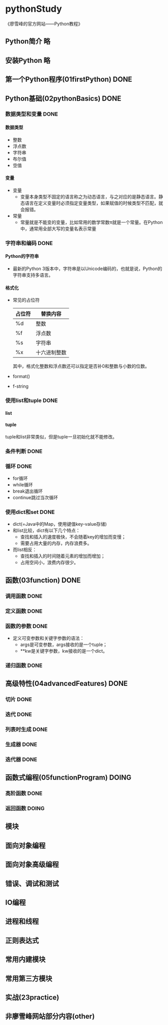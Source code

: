 # pythonStudy
《廖雪峰的官方网站——Python教程》

## Python简介 略

## 安装Python 略

## 第一个Python程序(01firstPython) DONE

## Python基础(02pythonBasics) DONE

### 数据类型和变量 DONE

#### 数据类型
- 整数
- 浮点数
- 字符串
- 布尔值
- 空值

#### 变量
- 变量
    * 变量本身类型不固定的语言称之为动态语言，与之对应的是静态语言。静态语言在定义变量时必须指定变量类型，如果赋值的时候类型不匹配，就会报错。
- 常量
    * 常量就是不能变的变量，比如常用的数学常数π就是一个常量。在Python中，通常用全部大写的变量名表示常量
### 字符串和编码 DONE

#### Python的字符串
- 最新的Python 3版本中，字符串是以Unicode编码的，也就是说，Python的字符串支持多语言。

#### 格式化
- 常见的占位符
    
    |占位符|替换内容|
    |----|----|
    |%d|整数|
    |%f|浮点数|
    |%s|字符串|
    |%x|十六进制整数|
    其中，格式化整数和浮点数还可以指定是否补0和整数与小数的位数。
- format()
- f-string
### 使用list和tuple DONE

#### list 

#### tuple

tuple和list非常类似，但是tuple一旦初始化就不能修改。

### 条件判断 DONE

### 循环 DONE
- for循环
- while循环
- break退出循环
- continue跳过当次循环

### 使用dict和set DONE
- dict(=Java中的Map，使用键值key-value存储)
- 和list比较，dict有以下几个特点：
    * 查找和插入的速度极快，不会随着key的增加而变慢；
    * 需要占用大量的内存，内存浪费多。
- 而list相反：
    * 查找和插入的时间随着元素的增加而增加；
    * 占用空间小，浪费内存很少。
    
## 函数(03function) DONE

### 调用函数 DONE

### 定义函数 DONE

### 函数的参数 DONE
- 定义可变参数和关键字参数的语法：
    * args是可变参数，args接收的是一个tuple；
    * **kw是关键字参数，kw接收的是一个dict。
    
### 递归函数 DONE

## 高级特性(04advancedFeatures) DONE

### 切片 DONE

### 迭代 DONE

### 列表时生成 DONE

### 生成器 DONE

### 迭代器 DONE

## 函数式编程(05functionProgram) DOING

### 高阶函数 DONE

### 返回函数 DOING

## 模块

## 面向对象编程

## 面向对象高级编程

## 错误、调试和测试

## IO编程

## 进程和线程

## 正则表达式

## 常用内建模块

## 常用第三方模块

## 

## 

## 实战(23practice)

## 非廖雪峰网站部分内容(other)